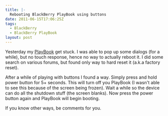```yaml
---
title: |-
  Rebooting BlackBerry PlayBook using buttons
date: 2011-06-15T17:06:25Z
tags:
  - BlackBerry
  - BlackBerry PlayBook
layout: post
---
```

Yesterday my [PlayBook][1] get stuck. I was able to pop up some dialogs (for a while), but no touch response, hence no way to actually reboot it. I did some search on various forums, but found only way to hard reset it (a.k.a factory reset).

After a while of playing with buttons I found a way. Simply press and hold power button for 5+ seconds. This will turn off you PlayBook (I wasn't able to see this because of the screen being frozen). Wait a while so the device can do all the shutdown  stuff (the screen blanks). Now press the power button again and PlayBook will begin booting.

If you know other ways, be comments for you.

[1]: http://us.blackberry.com/playbook-tablet/